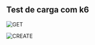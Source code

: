 ## Test de carga com k6


![GET](https://cdn.discordapp.com/attachments/1083115321935798314/1196098420885164032/image.png?ex=65b66475&is=65a3ef75&hm=574fa48107fb4d2a6cf1b7295551ccced62d54a6e97d8d4a83617e14e807d728&)

![CREATE](https://cdn.discordapp.com/attachments/1083115321935798314/1196098617572868277/image.png?ex=65b664a4&is=65a3efa4&hm=8e413def34c39920bdd05ae0867b85ac1ea48308c3cab252e0f2c4604a1bc19b&)
